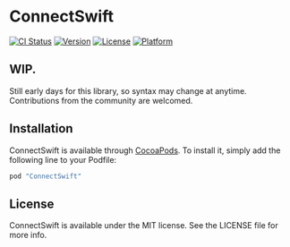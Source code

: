 # ConnectSwift

[![CI Status](http://img.shields.io/travis/getconnect/connect-swift.svg?style=flat)](https://travis-ci.org/getconnect/connect-swift)
[![Version](https://img.shields.io/cocoapods/v/ConnectSwift.svg?style=flat)](http://cocoapods.org/pods/ConnectSwift)
[![License](https://img.shields.io/cocoapods/l/ConnectSwift.svg?style=flat)](http://cocoapods.org/pods/ConnectSwift)
[![Platform](https://img.shields.io/cocoapods/p/ConnectSwift.svg?style=flat)](http://cocoapods.org/pods/ConnectSwift)

## WIP. 

Still early days for this library, so syntax may change at anytime. 
Contributions from the community are welcomed.

## Installation

ConnectSwift is available through [CocoaPods](http://cocoapods.org). To install
it, simply add the following line to your Podfile:

```ruby
pod "ConnectSwift"
```


## License

ConnectSwift is available under the MIT license. See the LICENSE file for more info.
